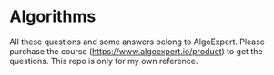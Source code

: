 # Algorithms

All these questions and some answers belong to AlgoExpert. Please purchase the course (https://www.algoexpert.io/product) to get the questions. This repo is only for my own reference.